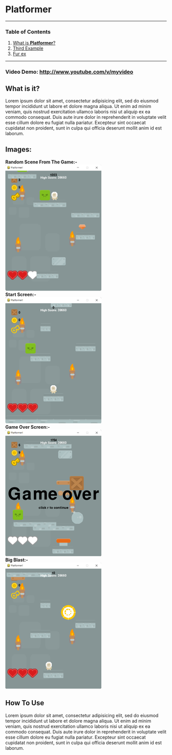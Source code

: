 # **Platformer**
---
### Table of Contents
1. [What is **Platformer**?](#what-is-it)
2. [Third Example](#Images:)
3. [Fur ex](#how-to-use)
---
### **Video Demo:** http://www.youtube.com/v/myvideo
## What is it?
Lorem ipsum dolor sit amet, consectetur adipisicing elit, sed do eiusmod tempor incididunt ut labore et dolore magna aliqua. Ut enim ad minim veniam, quis nostrud exercitation ullamco laboris nisi ut aliquip ex ea commodo consequat. Duis aute irure dolor in reprehenderit in voluptate velit esse cillum dolore eu fugiat nulla pariatur. Excepteur sint occaecat cupidatat non proident, sunt in culpa qui officia deserunt mollit anim id est laborum.
## **Images:**
**Random Scene From The Game:-**<br>
<img src="ScreenShot000.png" alt="Random Scene" width="300"/><br>**Start Screen:-**<br>
<img src="ScreenShot001.png" alt="Start Screen" width="300"/><br>**Game Over Screen:-**<br>
<img src="ScreenShot002.png" alt="Game Over" width="300"/><br>**Big Blast:-**<br>
<img src="ScreenShot003.png" alt="Bomb Blast" width="300"/><br>
## How To Use
Lorem ipsum dolor sit amet, consectetur adipisicing elit, sed do eiusmod tempor incididunt ut labore et dolore magna aliqua. Ut enim ad minim veniam, quis nostrud exercitation ullamco laboris nisi ut aliquip ex ea commodo consequat. Duis aute irure dolor in reprehenderit in voluptate velit esse cillum dolore eu fugiat nulla pariatur. Excepteur sint occaecat cupidatat non proident, sunt in culpa qui officia deserunt mollit anim id est laborum.
